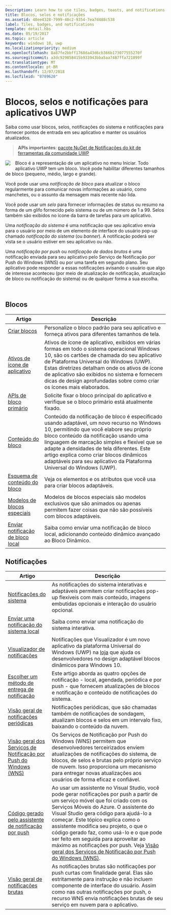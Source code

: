 ```yaml
---
Description: Learn how to use tiles, badges, toasts, and notifications to provide entry points into your app and keep users up-to-date.
title: Blocos, selos e notificações
ms.assetid: 48ee4328-7999-40c2-9354-7ea7d488c538
label: Tiles, badges, and notifications
template: detail.hbs
ms.date: 05/19/2017
ms.topic: article
keywords: windows 10, uwp
ms.localizationpriority: medium
ms.openlocfilehash: 8a87fe2bbff1768da43d6cb366b173077555270f
ms.sourcegitcommit: a3dc929858415b933943bba5aa7487ffa721899f
ms.translationtype: MT
ms.contentlocale: pt-BR
ms.lasthandoff: 12/07/2018
ms.locfileid: "8789620"
---
```

# <a name="tiles-badges-and-notifications-for-uwp-apps"></a>Blocos, selos e notificações para aplicativos UWP
 

Saiba como usar blocos, selos, notificações do sistema e notificações para fornecer pontos de entrada em seu aplicativo e manter os usuários atualizados.

> **APIs importantes**: [pacote NuGet de Notificações do kit de ferramentas da comunidade UWP](https://www.nuget.org/packages/Microsoft.Toolkit.Uwp.Notifications/)

<p><img style="float: left; margin: 0px 15px 15px 0px;" src="images/tile-and-live-tile.png" />
Bloco é a representação de um aplicativo no menu Iniciar. Todo aplicativo UWP tem um bloco. Você pode habilitar diferentes tamanhos de bloco (pequeno, médio, largo e grande).</p>

<p>Você pode usar uma <em>notificação de bloco</em> para atualizar o bloco regularmente para comunicar novas informações ao usuário, como manchetes, ou o assunto da mensagem mais recente não lida.</p>

<p>Você pode usar um <em>selo</em> para fornecer informações de status ou resumo na forma de um glifo fornecido pelo sistema ou de um número de 1 a 99. Selos também são exibidos no ícone da barra de tarefas para um aplicativo. </p>

<p>Uma <em>notificação do sistema</em> é uma notificação que seu aplicativo envia para o usuário por meio de um elemento de interface do usuário pop-up chamado <em>notificação do sistema</em> (ou <em>banner</em>). A notificação poderá ser vista se o usuário estiver em seu aplicativo ou não.</p>
<p>Uma <em>notificação por push</em> ou <em>notificação de dados brutos</em> é uma notificação enviada para seu aplicativo pelo Serviço de Notificação por Push do Windows (WNS) ou por uma tarefa em segundo plano. Seu aplicativo pode responder a essas notificações avisando o usuário que algo de interesse aconteceu (por meio de atualização de notificação, atualização de bloco ou notificação do sistema) ou de qualquer forma a sua escolha.</p>

 
## <a name="tiles"></a>Blocos
| Artigo | Descrição |
| --- | --- |
| [Criar blocos](creating-tiles.md) | Personalize o bloco padrão para seu aplicativo e forneça ativos para diferentes tamanhos de tela. |
| [Ativos de ícone de aplicativo](app-assets.md) | Ativos de ícone de aplicativo, exibidos em várias formas em todo o sistema operacional Windows 10, são os cartões de chamada do seu aplicativo de Plataforma Universal do Windows (UWP). Estas diretrizes detalham onde os ativos de ícone de aplicativo são exibidos no sistema e fornecem dicas de design aprofundadas sobre como criar os ícones mais elaborados. |
| [APIs de bloco primário](primary-tile-apis.md) | Solicite fixar o bloco principal do aplicativo e verifique se o bloco primário está atualmente fixado. |
| [Conteúdo do bloco](create-adaptive-tiles.md) | Conteúdo da notificação de bloco é especificado usando adaptável, um novo recurso no Windows 10, permitindo que você elabore seu próprio bloco conteúdo da notificação usando uma linguagem de marcação simples e flexível que se adapte a densidades de tela diferentes. Este artigo explica como criar blocos dinâmicos adaptáveis para seu aplicativo da Plataforma Universal do Windows (UWP). |
| [Esquema de conteúdo do bloco](../tiles-and-notifications/tile-schema.md) | Veja os elementos e os atributos que você usa para criar blocos adaptáveis. |
| [Modelos de blocos especiais](special-tile-templates-catalog.md) | Modelos de blocos especiais são modelos exclusivos que são animados ou apenas permitem fazer coisas que não são possíveis com blocos adaptáveis. |
| [Enviar notificação de bloco local](sending-a-local-tile-notification.md) | Saiba como enviar uma notificação de bloco local, adicionando conteúdo dinâmico avançado ao Bloco Dinâmico. |


## <a name="notifications"></a>Notificações

| Artigo | Descrição |
| --- | --- |
| [Notificações do sistema](adaptive-interactive-toasts.md) | As notificações do sistema interativas e adaptáveis permitem criar notificações pop-up flexíveis com mais conteúdo, imagens embutidas opcionais e interação do usuário opcional. |
| [Enviar uma notificação do sistema local](send-local-toast.md) | Saiba como enviar uma notificação do sistema interativa. |
| [Visualizador de notificações](notifications-visualizer.md) | Notificações que Visualizador é um novo aplicativo da plataforma Universal do Windows (UWP) na [loja](https://www.microsoft.com/store/apps/notifications-visualizer/9nblggh5xsl1) que ajuda os desenvolvedores no design adaptável blocos dinâmicos para Windows 10. |
| [Escolher um método de entrega de notificação](choosing-a-notification-delivery-method.md) | Este artigo aborda as quatro opções de notificação - local, agendada, periódica e por push - que fornecem atualizações de blocos e notificação e conteúdo de notificações do sistema. |
| [Visão geral de notificações periódicas](periodic-notification-overview.md) | Notificações periódicas, que são chamadas também de notificações de sondagem, atualizam blocos e selos em um intervalo fixo, baixando o conteúdo da nuvem. |
| [Visão geral dos Serviços de Notificação por Push do Windows (WNS)](windows-push-notification-services--wns--overview.md) | Os Serviços de Notificação por Push do Windows (WNS) permitem que desenvolvedores terceirizados enviem atualizações de notificações do sistema, de blocos, de selos e brutas pelo próprio serviço de nuvem. Isso proporciona um mecanismo para entregar novas atualizações aos usuários de forma eficaz e confiável. |
| [Código gerado pelo assistente de notificação por push](the-code-generated-by-the-push-notification-wizard.md) | Ao usar um assistente no Visual Studio, você pode gerar notificações por push a partir de um serviço móvel que foi criado com os Serviços Móveis do Azure. O assistente do Visual Studio gera código para ajudá-lo a começar. Este tópico explica como o assistente modifica seu projeto, o que o código gerado faz, como usá-lo e o que pode ser feito em seguida para aproveitar ao máximo as notificações por push. Veja [Visão geral dos Serviços de Notificação por Push do Windows (WNS)](windows-push-notification-services--wns--overview.md). |
| [Visão geral de notificações brutas](raw-notification-overview.md) | As notificações brutas são notificações por push curtas com finalidade geral. Elas são estritamente para instrução e não incluem componente de interface do usuário. Assim como nas outras notificações por push, o recurso WNS envia notificações brutas de seu serviço em nuvem para o aplicativo. |
